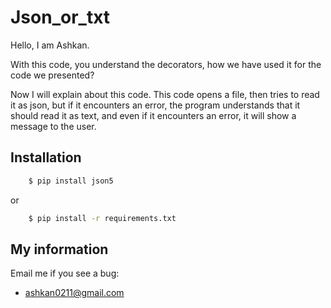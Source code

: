 # Json_or_txt
Hello, I am Ashkan.

With this code, you understand the decorators, how we have used it for the code we presented?

Now I will explain about this code.
This code opens a file, then tries to read it as json, but if it encounters an error, the program understands that it should read it as text, and even if it encounters an error, it will show a message to the user.

## Installation
```bash
    $ pip install json5
```
or
```bash
    $ pip install -r requirements.txt
```

## My information

Email me if you see a bug:

- ashkan0211@gmail.com
